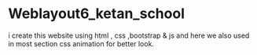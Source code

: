 # Weblayout6_ketan_school
i create this website using html , css ,bootstrap &amp; js and here we also used in most section css animation for better look.
